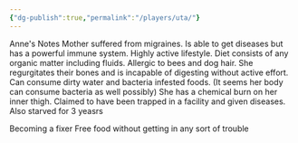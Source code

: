```yaml
---
{"dg-publish":true,"permalink":"/players/uta/"}
---
```



Anne's Notes
Mother suffered from migraines.
Is able to get diseases but has a powerful immune system.
Highly active lifestyle. Diet consists of any organic matter including fluids.
Allergic to bees and dog hair.
She regurgitates their bones and is incapable of digesting without active effort. Can consume dirty water and bacteria infested foods.
(It seems her body can consume bacteria as well possibly)
She has a chemical burn on her inner thigh.
Claimed to have been trapped in a facility and given diseases. Also starved for 3 yeasrs

Becoming a fixer
Free food without getting in any sort of trouble